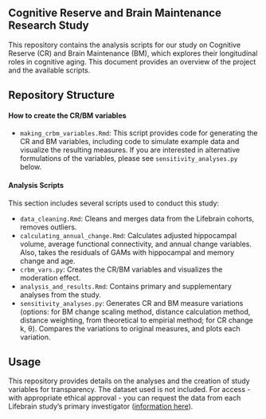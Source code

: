 ## Cognitive Reserve and Brain Maintenance Research Study

This repository contains the analysis scripts for our study on Cognitive Reserve (CR) and Brain Maintenance (BM), which explores their longitudinal roles in cognitive aging. This document provides an overview of the project and the available scripts.

## Repository Structure

#### How to create the CR/BM variables

- `making_crbm_variables.Rmd`: This script provides code for generating the CR and BM variables, including code to simulate example data and visualize the resulting measures. If you are interested in alternative formulations of the variables, please see `sensitivity_analyses.py` below. 

#### Analysis Scripts

This section includes several scripts used to conduct this study:

- `data_cleaning.Rmd`: Cleans and merges data from the Lifebrain cohorts, removes outliers.
- `calculating_annual_change.Rmd`: Calculates adjusted hippocampal volume, average functional connectivity, and annual change variables. Also, takes the residuals of GAMs with hippocampal and memory change and age. 
- `crbm_vars.py`: Creates the CR/BM variables and visualizes the moderation effect. 
- `analysis_and_results.Rmd`: Contains primary and supplementary analyses from the study.
- `sensitivity_analyses.py`: Generates CR and BM measure variations (options: for BM change scaling method, distance calculation method, distance weighting, from theoretical to empirial method; for CR change k, θ). Compares the variations to original measures, and plots each variation.

## Usage

This repository provides details on the analyses and the creation of study variables for transparency. The dataset used is not included. For access - with appropriate ethical approval - you can request the data from each Lifebrain study’s primary investigator ([information here](https://www.lifebrain.uio.no/about/lifebrain-researchers/)).